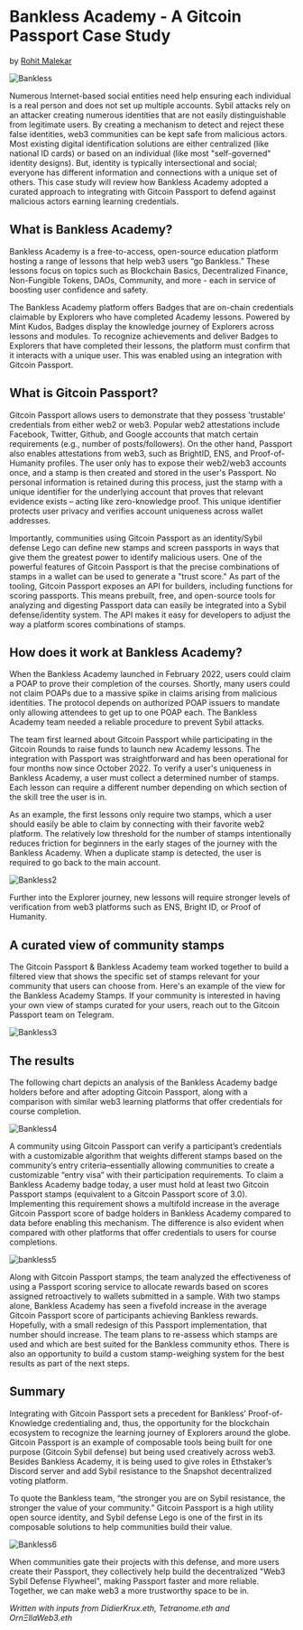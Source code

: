 # Bankless Academy - A Gitcoin Passport Case Study

by [Rohit Malekar](https://go.gitcoin.co/blog/author/rohit-malekar)

![Bankless](/assets/bankless.jpg)

Numerous Internet-based social entities need help ensuring each individual is a real person and does not set up multiple accounts. Sybil attacks rely on an attacker creating numerous identities that are not easily distinguishable from legitimate users. By creating a mechanism to detect and reject these false identities, web3 communities can be kept safe from malicious actors. Most existing digital identification solutions are either centralized (like national ID cards) or based on an individual (like most "self-governed" identity designs). But, identity is typically intersectional and social; everyone has different information and connections with a unique set of others. This case study will review how Bankless Academy adopted a curated approach to integrating with Gitcoin Passport to defend against malicious actors earning learning credentials.

## What is Bankless Academy?

Bankless Academy is a free-to-access, open-source education platform hosting a range of lessons that help web3 users “go Bankless.” These lessons focus on topics such as Blockchain Basics, Decentralized Finance, Non-Fungible Tokens, DAOs, Community, and more - each in service of boosting user confidence and safety.

The Bankless Academy platform offers Badges that are on-chain credentials claimable by Explorers who have completed Academy lessons. Powered by Mint Kudos, Badges display the knowledge journey of Explorers across lessons and modules. To recognize achievements and deliver Badges to Explorers that have completed their lessons, the platform must confirm that it interacts with a unique user. This was enabled using an integration with Gitcoin Passport.

## What is Gitcoin Passport?

Gitcoin Passport allows users to demonstrate that they possess 'trustable' credentials from either web2 or web3. Popular web2 attestations include Facebook, Twitter, Github, and Google accounts that match certain requirements (e.g., number of posts/followers). On the other hand, Passport also enables attestations from web3, such as BrightID, ENS, and Proof-of-Humanity profiles. The user only has to expose their web2/web3 accounts once, and a stamp is then created and stored in the user's Passport. No personal information is retained during this process, just the stamp with a unique identifier for the underlying account that proves that relevant evidence exists – acting like‌ zero-knowledge proof. This unique identifier protects user privacy and verifies account uniqueness across wallet addresses.

Importantly, communities using Gitcoin Passport as an identity/Sybil defense Lego can define new stamps and screen passports in ways that give them the greatest power to identify malicious users. One of the powerful features of Gitcoin Passport is that the precise combinations of stamps in a wallet can be used to generate a "trust score." As part of the tooling, Gitcoin Passport exposes an API for builders, including functions for scoring passports. This means prebuilt, free, and open-source tools for analyzing and digesting Passport data can easily be integrated into a Sybil defense/identity system. The API makes it easy for developers to adjust the way a platform scores combinations of stamps. 

## How does it work at Bankless Academy?

When the Bankless Academy launched in February 2022, users could claim a POAP to prove their completion of the courses. Shortly, many users could not claim POAPs due to a massive spike in claims arising from malicious identities. The protocol depends on authorized POAP issuers to mandate only allowing attendees to get up to one POAP each. The Bankless Academy team needed a reliable procedure to prevent Sybil attacks.

The team first learned about Gitcoin Passport while participating in the Gitcoin Rounds to raise funds to launch new Academy lessons. The integration with Passport was straightforward and has been operational for four months now since October 2022. To verify a user's uniqueness in Bankless Academy, a user must collect a determined number of stamps. Each lesson can require a different number depending on which section of the skill tree the user is in. 

As an example, the first lessons only require two stamps, which a user should easily be able to claim by connecting with their favorite web2 platform. The relatively low threshold for the number of stamps intentionally reduces friction for beginners in the early stages of the journey with the Bankless Academy. When a duplicate stamp is detected, the user is required to go back to the main account.

![Bankless2](/assets/bankless2.jpg)

Further into the Explorer journey, new lessons will require stronger levels of verification from web3 platforms such as ENS, Bright ID, or Proof of Humanity.

## A curated view of community stamps

The Gitcoin Passport & Bankless Academy team worked together to build a filtered view that shows the specific set of stamps relevant for your community that users can choose from. Here's an example of the view for the Bankless Academy Stamps. If your community is interested in having your own view of stamps curated for your users, reach out to the Gitcoin Passport team on Telegram.

![Bankless3](/assets/bankless3.jpg)

## The results

The following chart depicts an analysis of the Bankless Academy badge holders before and after adopting Gitcoin Passport, along with a comparison with similar web3 learning platforms that offer credentials for course completion.

![Bankless4](/assets/bankless4.png)

A community using Gitcoin Passport can verify a participant’s credentials with a customizable algorithm that weights different stamps based on the community’s entry criteria–essentially allowing communities to create a customizable “entry visa” with their participation requirements. To claim a Bankless Academy badge today, a user must hold at least two Gitcoin Passport stamps (equivalent to a Gitcoin Passport score of 3.0). Implementing this requirement shows a multifold increase in the average Gitcoin Passport score of badge holders in Bankless Academy compared to data before enabling this mechanism. The difference is also evident when compared with other platforms that offer credentials to users for course completions. 

![bankless5](/assets/bankless5.png)

Along with Gitcoin Passport stamps, the team analyzed the effectiveness of using a Passport scoring service to allocate rewards based on scores assigned retroactively to wallets submitted in a sample. With two stamps alone, Bankless Academy has seen a fivefold increase in the average Gitcoin Passport score of participants achieving Bankless rewards. Hopefully, with a small redesign of this Passport implementation, that number should increase. The team plans to re-assess which stamps are used and which are best suited for the Bankless community ethos. There is also an opportunity to build a custom stamp-weighing system for the best results as part of the next steps.

## Summary

Integrating with Gitcoin Passport sets a precedent for Bankless’ Proof-of-Knowledge credentialing and, thus, the opportunity for the blockchain ecosystem to recognize the learning journey of Explorers around the globe. Gitcoin Passport is an example of composable tools being built for one purpose (Gitcoin Sybil defense) but being used creatively across web3. Besides Bankless Academy, it is being used to give roles in Ethstaker’s Discord server and add Sybil resistance to the Snapshot decentralized voting platform. 

To quote the Bankless team, “the stronger you are on Sybil resistance, the stronger the value of your community.” Gitcoin Passport is a high utility open source identity, and Sybil defense Lego is one of the first in its composable solutions to help communities build their value.

![Bankless6](/assets/bankless6.jpg)

When communities gate their projects with this defense, and more users create their Passport, they collectively help build the decentralized "Web3 Sybil Defense Flywheel", making Passport faster and more reliable. Together, we can make web3 a more trustworthy space to be in.


*Written with inputs from DidierKrux.eth, Tetranome.eth and OrnΞllaWeb3.eth*

